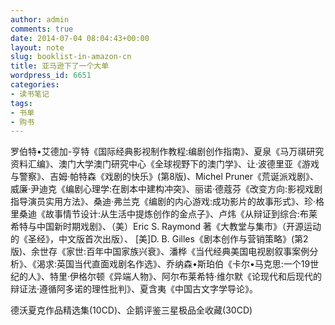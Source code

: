 ```yaml
---
author: admin
comments: true
date: 2014-07-04 08:04:43+00:00
layout: note
slug: booklist-in-amazon-cn
title: 亚马逊下了一个大单
wordpress_id: 6651
categories:
- 读书笔记
tags:
- 书单
- 购书
---
```


罗伯特•艾德加-亨特《国际经典影视制作教程:编剧创作指南》、夏泉《马万祺研究资料汇编》、澳门大学澳门研究中心《全球视野下的澳门学》、让·波德里亚《游戏与警察》、吉姆·帕特森《戏剧的快乐》(第8版)、Michel Pruner《荒诞派戏剧》、威廉·尹迪克《编剧心理学:在剧本中建构冲突》、丽诺·德蔻芬《改变方向:影视戏剧指导演员实用方法》、桑迪·弗兰克《编剧的内心游戏:成功影片的故事形式》、珍·格里桑迪《故事情节设计:从生活中提炼创作的金点子》、卢炜《从辩证到综合:布莱希特与中国新时期戏剧》、（美）Eric S. Raymond 著《大教堂与集市》（开源运动的《圣经》，中文版首次出版）、 [美]D. B. Gilles《剧本创作与营销策略》(第2版)、余世存《家世:百年中国家族兴衰》、潘桦《当代经典美国电视剧叙事案例分析》、《渴求:英国当代直面戏剧名作选》、乔纳森•斯珀伯《卡尔•马克思:一个19世纪的人》、特里·伊格尔顿《异端人物》、阿尔布莱希特·维尔默《论现代和后现代的辩证法·遵循阿多诺的理性批判》、夏含夷《中国古文字学导论》。

德沃夏克作品精选集(10CD)、企鹅评鉴三星极品全收藏(30CD)
